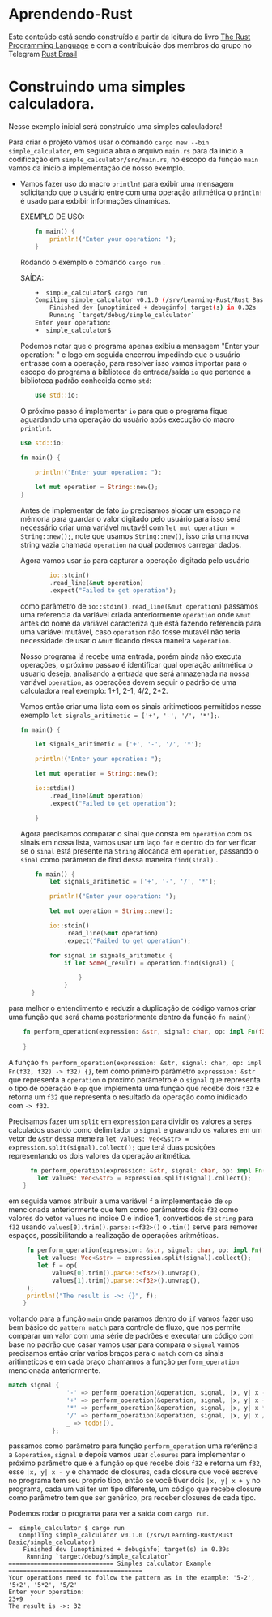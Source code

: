 # Aprendendo-Rust

Este conteúdo está sendo construído a partir da leitura do livro [The Rust Programming Language](https://doc.rust-lang.org/book/) e com a contribuição dos membros do grupo no Telegram [Rust Brasil](https://t.me/rustlangbr)

# Construindo uma simples calculadora.

Nesse exemplo inicial será construído uma simples calculadora!

Para criar o projeto vamos usar o comando `cargo new --bin simple_calculator`, em seguida abra o arquivo `main.rs` para da inicio a codificação em ` simple_calculator/src/main.rs `, no escopo da função `main` vamos da inicio a implementação de nosso exemplo.

- Vamos fazer uso do macro `println!` para  exibir uma mensagem solicitando que o usuário entre com uma operação aritmética o `println!`  é usado para exbibir informações dinamicas.

    EXEMPLO DE USO:
    
    ```rust 
        fn main() {
            println!("Enter your operation: ");
        }
    ```

    Rodando o exemplo o comando  ` cargo run ` .
    
    SAÍDA:

    ```bash
        ➜  simple_calculator$ cargo run
        Compiling simple_calculator v0.1.0 (/srv/Learning-Rust/Rust Basic/simple_calculator)
            Finished dev [unoptimized + debuginfo] target(s) in 0.32s
            Running `target/debug/simple_calculator`
        Enter your operation: 
        ➜  simple_calculator$ 
    ```
    Podemos notar que o programa apenas exibiu a mensagem  "Enter your operation: " e logo em seguida encerrou impedindo que o usuário entrasse com a operação, para resolver isso vamos importar para o escopo do programa a biblioteca de entrada/saída `io` que pertence a biblioteca padrão conhecida como `std`:

    ```rust 
        use std::io;
    ```
    O próximo passo é implementar `io` para que o programa fique aguardando uma operação do usuário após execução do macro `println!`.

    ```rust 
    use std::io;

    fn main() {
       
        println!("Enter your operation: ");

        let mut operation = String::new();
    }
    ```
    Antes de implementar de fato `io` precisamos alocar um espaço na mémoria para guardar o valor digitado pelo usuário para isso será necessário criar uma variável mutavél com `let mut operation = String::new();`, note que usamos `String::new()`, isso cria uma nova string vazia chamada `operation` na qual podemos carregar dados. 
    
    Agora vamos usar `io` para capturar a operação digitada pelo usuário
    ```rust
            io::stdin()
            .read_line(&mut operation)
            .expect("Failed to get operation");
    ``` 
    como parâmetro de `io::stdin().read_line(&mut operation)` passamos uma referencia da variável criada anteriormente `operation` onde `&mut` antes do nome da variável caracteriza que está fazendo referencia para uma variável mutável, caso `operation` não fosse mutavél não teria necessidade de usar o `&mut`  ficando dessa maneira `&operation`.

    Nosso programa já recebe uma entrada, porém ainda não executa operações, o próximo passao é identificar qual operação aritmética o usuario deseja, analisando a entrada que será armazenada na nossa variável `operation`, as operações devem seguir o padrão de uma calculadora real exemplo: 1+1, 2-1, 4/2, 2*2.

    Vamos então criar uma lista com os sinais aritimeticos permitidos nesse exemplo `let signals_aritimetic = ['+', '-', '/', '*'];`.
    ```rust
    fn main() {

        let signals_aritimetic = ['+', '-', '/', '*'];

        println!("Enter your operation: ");

        let mut operation = String::new();

        io::stdin()
            .read_line(&mut operation)
            .expect("Failed to get operation");

        }
    ``` 
    Agora precisamos comparar o sinal que consta em `operation` com os sinais em nossa lista, vamos usar um laço `for` e dentro do `for` verificar se o `sinal` está 
    presente na `String` alocanda em `operation`, passando o `sinal` como parâmetro de find dessa maneira `find(sinal)` .
    ```rust 
        fn main() {
            let signals_aritimetic = ['+', '-', '/', '*'];

            println!("Enter your operation: ");

            let mut operation = String::new();

            io::stdin()
                .read_line(&mut operation)
                .expect("Failed to get operation");

            for signal in signals_aritimetic {
                if let Some(_result) = operation.find(signal) {

                    }
                }
       }
    ```
para melhor o entendimento e reduzir a duplicação de código vamos criar uma função que será chama posteriormente dentro da função `fn main()`

```rust
    fn perform_operation(expression: &str, signal: char, op: impl Fn(f32, f32) -> f32) {
       
    }
 ```
 A função `fn perform_operation(expression: &str, signal: char, op: impl Fn(f32, f32) -> f32) {}`, tem como primeiro parâmetro `expression: &str` que representa a `operation` o proximo parâmetro é o `signal` que representa o tipo de operação e `op` que implementa uma função que recebe dois `f32` e retorna um `f32` que representa o resultado da operação como inidicado com `-> f32`.

Precisamos fazer um `split` em `expression` para dividir os valores a seres calculados usando como delimitador o `signal` e gravando os valores em um vetor de `&str`   dessa meneira `let values: Vec<&str> = expression.split(signal).collect();`  que terá duas posições representando os dois valores da operação aritmética.

```rust
      fn perform_operation(expression: &str, signal: char, op: impl Fn(f32, f32) -> f32) {
        let values: Vec<&str> = expression.split(signal).collect();
    }
```
em seguida vamos atribuir a uma variável `f` a implementação de `op` mencionada anteriormente que tem como parâmetros dois `f32`  como valores do vetor `values` no indice 0 e indice 1, convertidos de `string`  para `f32` usando `values[0].trim().parse::<f32>()`  o `.tim()` serve para remover espaços, possibilitando a realização de operações aritméticas.

```rust
     fn perform_operation(expression: &str, signal: char, op: impl Fn(f32, f32) -> f32) {
        let values: Vec<&str> = expression.split(signal).collect();
        let f = op(
            values[0].trim().parse::<f32>().unwrap(),
            values[1].trim().parse::<f32>().unwrap(),
     );
     println!("The result is ->: {}", f);
    }
```
voltando para a função `main` onde paramos dentro do `if` vamos fazer uso bem básico do `pattern match` para controle de fluxo, que nos permite comparar um valor com uma série de padrões e executar um código com base no padrão que casar vamos usar para compara o `signal`  vamos precisamos então criar varios braços para o `match` com os sinais aritimeticos e em cada braço chamamos a função `perform_operation` mencionada anteriormente.

```rust
match signal {
                '-' => perform_operation(&operation, signal, |x, y| x - y),
                '+' => perform_operation(&operation, signal, |x, y| x + y),
                '*' => perform_operation(&operation, signal, |x, y| x * y),
                '/' => perform_operation(&operation, signal, |x, y| x / y),
                _ => todo!(),
            };
```
 passamos como parâmetro  para função `perform_operation` uma referência a `&operation`, `signal` e depois vamos usar `closures` para implementar o próximo parâmetro que é a função `op` que recebe dois `f32` e retorna um `f32`, esse `|x, y| x - y` é chamado de closures,  cada closure que você escreve no programa tem seu proprio tipo, então se você tiver dois `|x, y| x + y` no programa, cada um vai ter um tipo diferente, um código que recebe closure como parâmetro tem que ser genérico, pra receber closures de cada tipo.

Podemos rodar o programa para ver a saída com `cargo run`.

```
➜  simple_calculator $ cargo run
   Compiling simple_calculator v0.1.0 (/srv/Learning-Rust/Rust Basic/simple_calculator)
    Finished dev [unoptimized + debuginfo] target(s) in 0.39s
     Running `target/debug/simple_calculator`
============================= Simples calculator Example =====================================
Your operations need to follow the pattern as in the example: '5-2', '5+2', '5*2', '5/2'
Enter your operation: 
23+9
The result is ->: 32
```